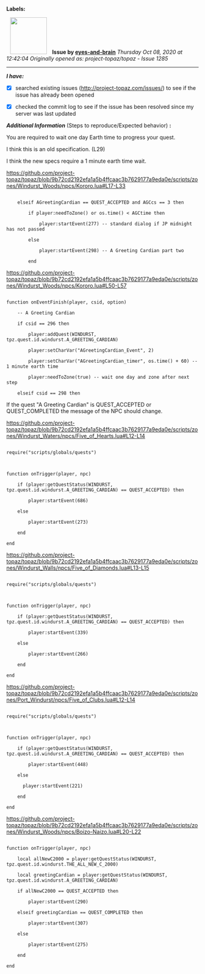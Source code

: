 **Labels:**



<a href="https://github.com/eyes-and-brain"><img src="https://avatars0.githubusercontent.com/u/71148313?v=4" width="96" height="96" hspace="10"></img></a> **Issue by [eyes-and-brain](https://github.com/eyes-and-brain)**
_Thursday Oct 08, 2020 at 12:42:04_
_Originally opened as: project-topaz/topaz - Issue 1285_

----

<!-- place 'x' mark between square [] brackets to checkmark box -->
**_I have:_**

- [x] searched existing issues (http://project-topaz.com/issues/) to see if the issue has already been opened
- [x] checked the commit log to see if the issue has been resolved since my server was last updated

**_Additional Information_** (Steps to reproduce/Expected behavior) **:** 

You are required to wait one day Earth time to progress your quest.
I think this is an old specification. (L29)
I think the new specs require a 1 minute earth time wait.

https://github.com/project-topaz/topaz/blob/9b72cd2192efa1a5b4ffcaac3b7629177a9eda0e/scripts/zones/Windurst_Woods/npcs/Kororo.lua#L17-L33

```
    elseif AGreetingCardian == QUEST_ACCEPTED and AGCcs == 3 then
        if player:needToZone() or os.time() < AGCtime then
            player:startEvent(277) -- standard dialog if JP midnight has not passed
        else
            player:startEvent(298) -- A Greeting Cardian part two
        end
```

https://github.com/project-topaz/topaz/blob/9b72cd2192efa1a5b4ffcaac3b7629177a9eda0e/scripts/zones/Windurst_Woods/npcs/Kororo.lua#L50-L57

```
function onEventFinish(player, csid, option)
    -- A Greeting Cardian
    if csid == 296 then
        player:addQuest(WINDURST, tpz.quest.id.windurst.A_GREETING_CARDIAN)
        player:setCharVar("AGreetingCardian_Event", 2)
        player:setCharVar("AGreetingCardian_timer", os.time() + 60) -- 1 minute earth time
        player:needToZone(true) -- wait one day and zone after next step
    elseif csid == 298 then
```

If the quest "A Greeting Cardian" is QUEST_ACCEPTED or QUEST_COMPLETED the message of the NPC should change.

https://github.com/project-topaz/topaz/blob/9b72cd2192efa1a5b4ffcaac3b7629177a9eda0e/scripts/zones/Windurst_Waters/npcs/Five_of_Hearts.lua#L12-L14

```
require("scripts/globals/quests")

function onTrigger(player, npc)
    if (player:getQuestStatus(WINDURST, tpz.quest.id.windurst.A_GREETING_CARDIAN) == QUEST_ACCEPTED) then
        player:startEvent(686)
    else
        player:startEvent(273)
    end
end
```

https://github.com/project-topaz/topaz/blob/9b72cd2192efa1a5b4ffcaac3b7629177a9eda0e/scripts/zones/Windurst_Walls/npcs/Five_of_Diamonds.lua#L13-L15

```
require("scripts/globals/quests")

function onTrigger(player, npc)
    if (player:getQuestStatus(WINDURST, tpz.quest.id.windurst.A_GREETING_CARDIAN) == QUEST_ACCEPTED) then
        player:startEvent(339)
    else
        player:startEvent(266)
    end
end
```

https://github.com/project-topaz/topaz/blob/9b72cd2192efa1a5b4ffcaac3b7629177a9eda0e/scripts/zones/Port_Windurst/npcs/Five_of_Clubs.lua#L12-L14

```
require("scripts/globals/quests")

function onTrigger(player, npc)
    if (player:getQuestStatus(WINDURST, tpz.quest.id.windurst.A_GREETING_CARDIAN) == QUEST_ACCEPTED) then
        player:startEvent(448)
    else
      player:startEvent(221)
    end
end
```

https://github.com/project-topaz/topaz/blob/9b72cd2192efa1a5b4ffcaac3b7629177a9eda0e/scripts/zones/Windurst_Woods/npcs/Boizo-Naizo.lua#L20-L22

```
function onTrigger(player, npc)
    local allNewC2000 = player:getQuestStatus(WINDURST, tpz.quest.id.windurst.THE_ALL_NEW_C_2000)
    local greetingCardian = player:getQuestStatus(WINDURST, tpz.quest.id.windurst.A_GREETING_CARDIAN)
    if allNewC2000 == QUEST_ACCEPTED then
        player:startEvent(290)
    elseif greetingCardian == QUEST_COMPLETED then
        player:startEvent(307)
    else
        player:startEvent(275)
    end
end
```

